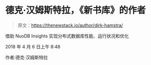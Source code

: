 # 德克·汉姆斯特拉，《新书库》的作者

> 原文：<https://thenewstack.io/author/dirk-hamstra/>

借助 NuoDB Insights 实现分布式数据库性能、运行状况和优化

2018 年 4 月 6 日上午 8:48

作者:德克·汉姆斯特拉
